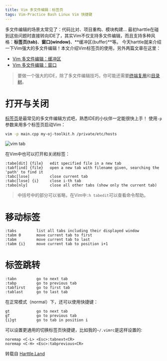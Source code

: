 ```yaml
---
title: Vim 多文件编辑：标签页
tags: Vim-Practice Bash Linux Vim 快捷键
---
```


多文件编辑的场景太常见了：代码比对、项目重构、模块构建... 
最初harttle在碰到这些问题时直接转向IDE了，其实Vim不仅支持多文件编辑，而且支持多种风格：**标签页(tab)**、**窗口(window)**、**缓冲区(buffer)**等。
今天harttle就来介绍一下Vim强大的多文件编辑！本文介绍Vim标签页的使用，另外两篇文章在这里：

* [Vim 多文件编辑：缓冲区][vim-buffer]
* [Vim 多文件编辑：窗口][vim-window]

> 要做一个强大的IDE，除了多文件编辑技巧，你可能还需要[终端复用][tmux]和[目录树][tree]。

<!--more-->

# 打开与关闭

[标签页][vim-tab]是最常见的多文件编辑方式吧，熟悉IDE的小伙伴一定能很快上手！
使用`-p`参数来用多个标签页启动Vim：

```bash
vim -p main.cpp my-oj-toolkit.h /private/etc/hosts
```

![vim tab][ss-tab]

在Vim中也可以打开和关闭标签：

```
:tabe[dit] {file}   edit specified file in a new tab
:tabf[ind] {file}   open a new tab with filename given, searching the 'path' to find it
:tabc[lose]         close current tab
:tabc[lose] {i}     close i-th tab
:tabo[nly]          close all other tabs (show only the current tab)
```

> 中括号中的部分可以省略，在Vim中`:h tabedit`可以查看命令帮助。

# 移动标签

```
:tabs         list all tabs including their displayed window
:tabm 0       move current tab to first
:tabm         move current tab to last
:tabm {i}     move current tab to position i+1
```

# 标签跳转

```
:tabn         go to next tab
:tabp         go to previous tab
:tabfirst     go to first tab
:tablast      go to last tab
```

在正常模式（normal）下，还可以使用快捷键：

```
gt            go to next tab
gT            go to previous tab
{i}gt         go to tab in position i 
```

可以设置更通用的切换标签页快捷键，比如我的`~/.vimrc`是这样设置的:

```vim
noremap <C-L> <Esc>:tabnext<CR>
noremap <C-H> <Esc>:tabprevious<CR>
```

[tmux]: /2015/11/06/tmux-startup.html
[tree]: /2015/11/04/vim-ide.html
[ss-tab]: /assets/img/blog/vim-tab@2x.png
[vim-tab]: http://vim.wikia.com/wiki/Using_tab_pages
[vim-window]: /2015/11/14/vim-window.html
[vim-buffer]: /2015/11/17/vim-buffer.html
转载自 <a href="https://harttle.land">Harttle.Land</a>

